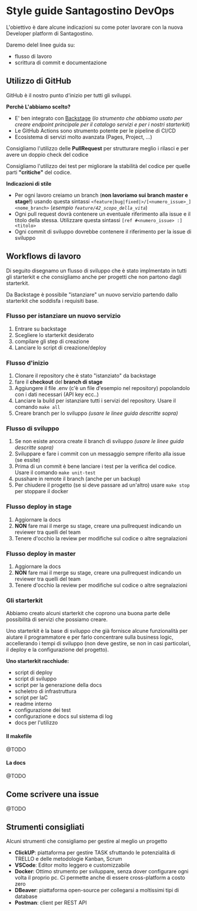 # Style guide Santagostino DevOps

L'obiettivo è dare alcune indicazioni su come poter lavorare con la nuova Developer platform di Santagostino.

Daremo delel linee guida su:
- flusso di lavoro
- scrittura di commit e documentazione

## Utilizzo di GitHub
GitHub è il nostro punto d'inizio per tutti gli sviluppi.

**Perchè L'abbiamo scelto?**

- E' ben integrato con [Backstage](https://backstage.io/) (*lo strumento che abbiamo usato per creare endpoint principale per il catalogo servizi e per i nostri starterkit*)
- Le GitHub Actions sono strumento potente per le pipeline di CI/CD
- Ecosistema di servizi molto avanzata (Pages, Project, ...)

Consigliamo l'utilizzo delle **PullRequest** per strutturare meglio i rilasci e per avere un doppio check del codice

Consigliamo l'utilizzo dei test per migliorare la stabilità del codice per quelle parti **"critiche"** del codice.


**Indicazioni di stile**

- Per ogni lavoro creiamo un branch (**non lavoriamo sui branch master e stage!**) usando questa sintassi `<feature|bug|fixed|>/[<numero_issue>_]<nome_branch>` 
(*esempio `feature/42_scopo_della_vita`*)
- Ogni pull request dovrà contenere un eventuale riferimento alla issue e il titolo della stessa. 
Utilizzare questa sintassi `[ref #<numero_issue> :] <titolo>`
- Ogni commit di sviluppo dovrebbe contenere il riferimento per la issue di sviluppo


## Workflows di lavoro
Di seguito disegnamo un flusso di sviluppo che è stato implmentato in tutti gli starterkit e che consigliamo anche per progetti che non partono dagli starterkit.

Da Backstage è possibile "istanziare" un nuovo servizio partendo dallo starterkit che soddisfa i requisiti base.

### Flusso per istanziare un nuovo servizio
1. Entrare su backstage
2. Scegliere lo starterkit desiderato
3. compilare gli step di creazione
4. Lanciare lo script di creazione/deploy
### Flusso d'inizio
1. Clonare il repository che è stato "istanziato" da backstage
2. fare il **checkout** del **branch di stage**
3. Aggiungere il file .env (c'è un file d'esempio nel repository) popolandolo con i dati necessari (API key ecc..) 
4. Lanciare la build per istanziare tutti i servizi del repository.
Usare il comando `make all`
5. Creare branch per lo sviluppo *(usare le linee guida descritte sopra)*

### Flusso di sviluppo
1. Se non esiste ancora create il branch di sviluppo *(usare le linee guida descritte sopra)*
2. Sviluppare e fare i commit con un messaggio sempre riferito alla issue (se essite)
3. Prima di un commit è bene lanciare i test per la verifica del codice.
Usare il comando `make unit-test`
4. pusshare in remote il branch (anche per un backup)
5. Per chiudere il progetto (se si deve passare ad un'altro) usare `make stop` per stoppare il docker
### Flusso deploy in stage
1. Aggiornare la docs
2. **NON** fare mai il merge su stage, creare una pullrequest indicando un reviewer tra quelli del team
3. Tenere d'occhio la review per modifiche sul codice o altre segnalazioni
### Flusso deploy in master
1. Aggiornare la docs
2. **NON** fare mai il merge su stage, creare una pullrequest indicando un reviewer tra quelli del team
3. Tenere d'occhio la review per modifiche sul codice o altre segnalazioni
### Gli starterkit
Abbiamo creato alcuni starterkit che coprono una buona parte delle possibilità di servizi che possiamo creare.

Uno starterkit è la base di sviluppo che già fornisce alcune funzionalità per aiutare il programmatore e per farlo concentrare sulla business logic, accellerando i tempi di sviluppo (non deve gestire, se non in casi particolari, il deploy e la configurazione del progetto).

**Uno starterkit racchiude:**
- script di deploy
- script di sviluppo
- script per la generazione della docs
- scheletro di infrastruttura
- script per IaC
- readme interno
- configurazione dei test
- configurazione e docs sul sistema di log
- docs per l'utilizzo
#### Il makefile
@TODO
#### La docs
@TODO

## Come scrivere una issue
@TODO
## Strumenti consigliati
Alcuni strumenti che consigliamo per gestire al meglio un progetto
- **ClickUP**: piattaforma per gestire TASK sfruttando le potenzialità di TRELLO e delle metodologie Kanban, Scrum
- **VSCode**: Editor molto leggero e customizzabile
- **Docker**: Ottimo strumento per sviluppare, senza dover configurare ogni volta il proprio pc.
Ci permette anche di essere cross-platform a costo zero
- **DBeaver**: piattaforma open-source per collegarsi a moltissimi tipi di database
- **Postman**: client per REST API